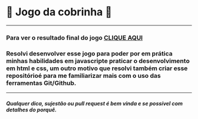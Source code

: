 # :snake: Jogo da cobrinha :snake: 
---
### Para ver o resultado final do jogo [CLIQUE AQUI](https://sh0uryu.github.io/snake/)
### Resolvi desenvolver esse jogo para poder por em prática minhas habilidades em javascripte praticar o desenvolvimento em html e css, um outro motivo que resolvi também criar esse repositórioé para me familiarizar mais com o uso das ferramentas Git/Github.
---
##### Qualquer dica, sujestão ou pull request é bem vinda e se possível com detalhes do porquê.
